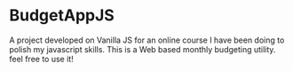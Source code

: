 # BudgetAppJS
A project developed on Vanilla JS for an online course I have been doing to polish my javascript skills. This is a Web based monthly budgeting utility. feel free to use it!
